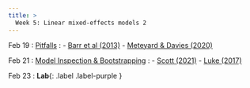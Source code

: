 ```yaml
---
title: >
  Week 5: Linear mixed-effects models 2
---
```


Feb 19
: [Pitfalls](https://socialinteractionlab.github.io/psych710-notes/linear-mixed-effects-models-3.html)
  : - [Barr et al (2013)](https://davebraun.net/dissertation/experiments/analysis/exp2/scripts/exploratory/randomEffects/barr_et_al_2013.pdf)
    - [Meteyard & Davies (2020)](https://socialinteractionlab.github.io/psych710//assets/readings/meteyard_bestpractices.pdf)

Feb 21
: [Model Inspection & Bootstrapping](https://socialinteractionlab.github.io/psych710-notes/linear-mixed-effects-models-4.html)
  : - [Scott (2021)](https://bookdown.org/jgscott/DSGI/the-bootstrap.html)
    - [Luke (2017)](https://socialinteractionlab.github.io/psych710//assets/readings/luke2017.pdf)


Feb 23 
: **Lab**{: .label .label-purple }
